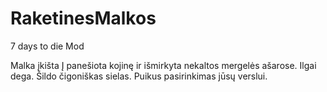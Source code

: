 # RaketinesMalkos
7 days to die Mod

Malka įkišta Į panešiota kojinę ir išmirkyta nekaltos mergelės ašarose. Ilgai dega. Šildo čigoniškas sielas. Puikus pasirinkimas jūsų verslui.
